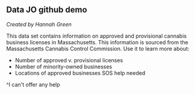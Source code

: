 ## Data JO github demo
*Created by Hannah Green*

This data set contains information on approved and provisional cannabis business licenses in Massachusetts. This information is sourced from the Massachusetts Cannabis Control Commission. Use it to learn more about:
* Number of approved v. provisional licenses
* Number of minority-owned businesses
* Locations of approved businesses
SOS help needed

^I can't offer any help
